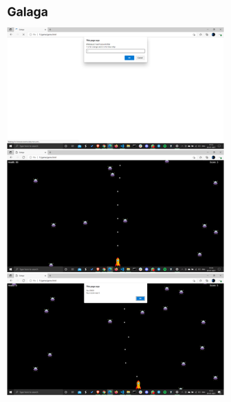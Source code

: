 # Galaga

<img src="https://raw.githubusercontent.com/Bala534/Galaga/main/Output%20Images/start.png" />
<img src="https://raw.githubusercontent.com/Bala534/Galaga/main/Output%20Images/game.png" />
<img src="https://raw.githubusercontent.com/Bala534/Galaga/main/Output%20Images/end.png" />
